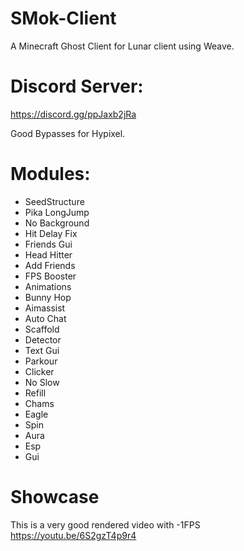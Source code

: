 # SMok-Client
A Minecraft Ghost Client for Lunar client using Weave.

# Discord Server:
https://discord.gg/ppJaxb2jRa

Good Bypasses for Hypixel.

# Modules:

- SeedStructure
- Pika LongJump
- No Background
- Hit Delay Fix
- Friends Gui
- Head Hitter
- Add Friends
- FPS Booster
- Animations
- Bunny Hop
- Aimassist
- Auto Chat
- Scaffold
- Detector
- Text Gui
- Parkour
- Clicker
- No Slow
- Refill
- Chams
- Eagle
- Spin
- Aura
- Esp
- Gui

# Showcase
This is a very good rendered video with -1FPS
https://youtu.be/6S2gzT4p9r4
